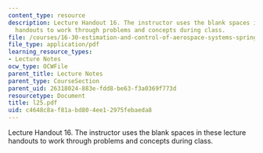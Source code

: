 ```yaml
---
content_type: resource
description: Lecture Handout 16. The instructor uses the blank spaces in these lecture
  handouts to work through problems and concepts during class.
file: /courses/16-30-estimation-and-control-of-aerospace-systems-spring-2004/c4648c8af81abd804ee12975febaeda8_l25.pdf
file_type: application/pdf
learning_resource_types:
- Lecture Notes
ocw_type: OCWFile
parent_title: Lecture Notes
parent_type: CourseSection
parent_uid: 26318024-883e-fdd8-be63-f3a0369f773d
resourcetype: Document
title: l25.pdf
uid: c4648c8a-f81a-bd80-4ee1-2975febaeda8
---
```

Lecture Handout 16. The instructor uses the blank spaces in these lecture handouts to work through problems and concepts during class.


